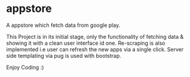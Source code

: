 # appstore
A appstore which fetch data from google play.

This Project is in its initial stage, only the functionality of fetching data & showing it with a clean user interface id one.
Re-scraping is also implemented i.e user can refresh the new apps via a single click.
Server side templating via pug is used with bootstrap.

Enjoy Coding :)

